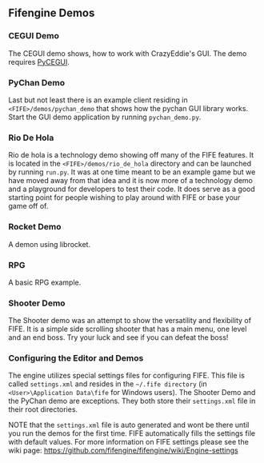 Fifengine Demos
---------------

### CEGUI Demo

The CEGUI demo shows, how to work with CrazyEddie's GUI. The demo requires [PyCEGUI](http://cegui.org.uk/wiki/PyCEGUI).

### PyChan Demo

Last but not least there is an example client residing in `<FIFE>/demos/pychan_demo` that shows how the pychan GUI library works. Start the GUI demo application by running `pychan_demo.py`.

### Rio De Hola

Rio de hola is a technology demo showing off many of the FIFE features. It is located in the `<FIFE>/demos/rio_de_hola` directory and can be launched by running `run.py`. It was at one time meant to be an example game but we have moved away from that idea and it is now more of a technology demo and a playground for developers to test their code. It does serve as a good starting point for people wishing to play around with FIFE or base your game off of.

### Rocket Demo

A demon using librocket.

### RPG

A basic RPG example.

### Shooter Demo

The Shooter demo was an attempt to show the versatility and flexibility of FIFE. It is a simple side scrolling shooter that has a main menu, one level and an end boss. Try your luck and see if you can defeat the boss!

### Configuring the Editor and Demos

The engine utilizes special settings files for configuring FIFE. This file is called `settings.xml` and resides in the `~/.fife directory` (in `<User>\Application Data\fife` for Windows users). The Shooter Demo and the PyChan demo are exceptions. They both store their `settings.xml` file in their root directories.

NOTE that the `settings.xml` file is auto generated and wont be there until you run the demos for the first time. FIFE automatically fills the settings file with default values. For more information on FIFE settings please see the wiki page: https://github.com/fifengine/fifengine/wiki/Engine-settings
